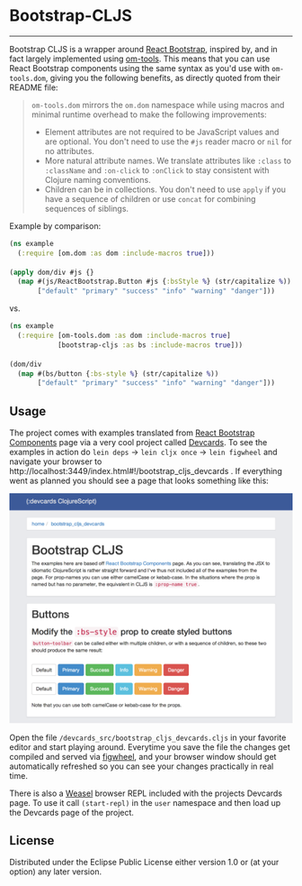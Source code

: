 # Bootstrap-CLJS
----------------

Bootstrap CLJS is a wrapper around [React Bootstrap](http://github.com/react-bootstrap), inspired by, and in fact largely implemented using [om-tools](https://github.com/Prismatic/om-tools). This means that you can use React Bootstrap components using the same syntax as you'd use with `om-tools.dom`, giving you the following benefits, as directly quoted from their README file:

> `om-tools.dom` mirrors the `om.dom` namespace while using macros and minimal runtime overhead to make the following improvements:
> 
> * Element attributes are not required to be JavaScript values and are optional. You don't need to use the `#js` reader macro or `nil` for no attributes.
> * More natural attribute names. We translate attributes like `:class` to `:className` and `:on-click` to `:onClick` to stay consistent with Clojure naming conventions.
> * Children can be in collections. You don't need to use `apply` if you have a sequence of children or use `concat` for combining sequences of siblings.

Example by comparison:

```clojure
(ns example
  (:require [om.dom :as dom :include-macros true]))

(apply dom/div #js {}
  (map #(js/ReactBootstrap.Button #js {:bsStyle %} (str/capitalize %))
       ["default" "primary" "success" "info" "warning" "danger"]))
```
vs.

```clojure
(ns example
  (:require [om-tools.dom :as dom :include-macros true]
            [bootstrap-cljs :as bs :include-macros true]))

(dom/div
  (map #(bs/button {:bs-style %} (str/capitalize %))
       ["default" "primary" "success" "info" "warning" "danger"]))
```

## Usage

The project comes with examples translated from [React Bootstrap Components](http://react-bootstrap.github.io/components.html) page via a very cool project called [Devcards](https://github.com/bhauman/devcards). To see the examples in action do `lein deps` -> `lein cljx once` -> `lein figwheel` and navigate your browser to http://localhost:3449/index.html#!/bootstrap_cljs_devcards . If everything went as planned you should see a page that looks something like this:

![preview](preview.png)

Open the file `/devcards_src/bootstrap_cljs_devcards.cljs` in your favorite editor and start playing around. Everytime you save the file the changes get compiled and served via [figwheel](http://github.com/bhauman/figwheel), and your browser window should get automatically refreshed so you can see your changes practically in real time.

There is also a [Weasel](https://github.com/tomjakubowski/weasel) browser REPL included with the projects Devcards page. To use it call `(start-repl)` in the `user` namespace and then load up the Devcards page of the project.

## License

Distributed under the Eclipse Public License either version 1.0 or (at
your option) any later version. 
